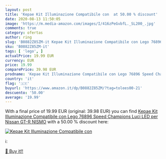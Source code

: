 ```yaml
---
layout: post
title: 'Kepae Kit Illuminazione Compatibile con  at 50.00 % discount'
date: 2020-08-13 11:50:05
image: 'https://m.media-amazon.com/images/I/416zPeGvbfL._SL200_.jpg'
comments: true
category: ofertas
author: ring
slug: 'B0882Z85ZM-it Kepae Kit Illuminazione Compatibile con Lego 76896 Speed...'
sku: 'B0882Z85ZM-it'
tags: [ 'lego', ]
actualPrice: 19.99 EUR
currency: EUR
price: 19.99
comparePrice: 39.98 EUR
prodname: 'Kepae Kit Illuminazione Compatibile con Lego 76896 Speed Champions  Luci LED per Nissan GT-R NISMO'
country: 'it'
flag: '🇮🇹'
buyurl: 'https://www.amazon.it/dp/B0882Z85ZM/?tag=tolees00-21'
descuento: '50.00'
average: '19.99'
---
```


With a final price of 19.99 EUR (original: 39.98 EUR) you can find [Kepae Kit Illuminazione Compatibile con Lego 76896 Speed Champions  Luci LED per Nissan GT-R NISMO](https://www.amazon.it/dp/B0882Z85ZM/?tag=tolees00-21) with a  50.00 % discount here:

[![Kepae Kit Illuminazione Compatibile con ](https://m.media-amazon.com/images/I/416zPeGvbfL._SL200_.jpg)](https://www.amazon.it/dp/B0882Z85ZM/?tag=tolees00-21)

ℹ️:


[🛒 Buy it!!](https://www.amazon.it/dp/B0882Z85ZM/?tag=tolees00-21)
